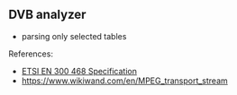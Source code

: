 ## DVB analyzer
- parsing only selected tables

References:
- [ETSI EN 300 468 Specification](https://www.etsi.org/deliver/etsi_en/300400_300499/300468/01.13.01_40/en_300468v011301o.pdf)
- https://www.wikiwand.com/en/MPEG_transport_stream
